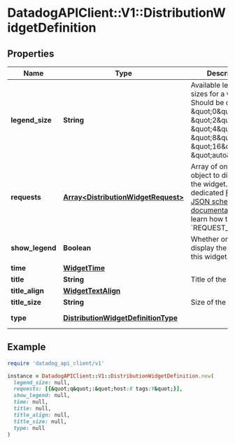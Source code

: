 # DatadogAPIClient::V1::DistributionWidgetDefinition

## Properties

| Name | Type | Description | Notes |
| ---- | ---- | ----------- | ----- |
| **legend_size** | **String** | Available legend sizes for a widget. Should be one of \&quot;0\&quot;, \&quot;2\&quot;, \&quot;4\&quot;, \&quot;8\&quot;, \&quot;16\&quot;, or \&quot;auto\&quot;. | [optional] |
| **requests** | [**Array&lt;DistributionWidgetRequest&gt;**](DistributionWidgetRequest.md) | Array of one request object to display in the widget.  See the dedicated [Request JSON schema documentation](https://docs.datadoghq.com/dashboards/graphing_json/request_json)  to learn how to build the &#x60;REQUEST_SCHEMA&#x60;. |  |
| **show_legend** | **Boolean** | Whether or not to display the legend on this widget. | [optional] |
| **time** | [**WidgetTime**](WidgetTime.md) |  | [optional] |
| **title** | **String** | Title of the widget. | [optional] |
| **title_align** | [**WidgetTextAlign**](WidgetTextAlign.md) |  | [optional] |
| **title_size** | **String** | Size of the title. | [optional] |
| **type** | [**DistributionWidgetDefinitionType**](DistributionWidgetDefinitionType.md) |  | [default to &#39;distribution&#39;] |

## Example

```ruby
require 'datadog_api_client/v1'

instance = DatadogAPIClient::V1::DistributionWidgetDefinition.new(
  legend_size: null,
  requests: [{&quot;q&quot;:&quot;host:X tags:Y&quot;}],
  show_legend: null,
  time: null,
  title: null,
  title_align: null,
  title_size: null,
  type: null
)
```

